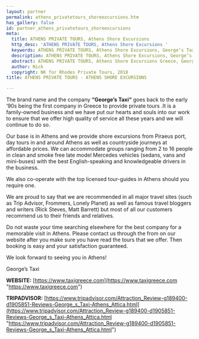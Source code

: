 ```yaml
---
layout: partner
permalink: athens_privatetours_shoreexcursions.htm
has_gallery: false
id: partner_athens_privatetours_shoreexcursions
meta:
  title: ATHENS PRIVATE TOURS, Athens Shore Excursions
  http_desc: 'ATHENS PRIVATE TOURS, Athens Shore Excursions '
  keywords: ATHENS PRIVATE TOURS, Athens Shore Excursions, George’s Taxi
  description: ATHENS PRIVATE TOURS, Athens Shore Excursions, George’s Taxi
  abstract: ATHENS PRIVATE TOURS, Athens Shore Excursions Greece, George’s Taxi
  author: Nick
  copyright: NK for Rhodes Private Tours, 2018
title: ATHENS PRIVATE TOURS - ATHENS SHORE EXCURSIONS

---
```

The brand name and the company **“George’s Taxi“** goes back to the early ‘90s being the first company in Greece to provide private tours .It is a family-owned business and we have put our hearts and souls into our work to ensure that we offer high quality of service all these years and we will continue to do so.

Our base is in Athens and we provide shore excursions from Piraeus port, day tours in and around Athens as well as countryside journeys at affordable prices. We can accommodate groups ranging from 2 to 16 people in clean and smoke free late model Mercedes vehicles (sedans, vans and mini-buses) with the best English-speaking and knowledgeable drivers in the business.

We also co-operate with the top licensed tour-guides in Athens should you require one.

We are proud to say that we are recommended in all major travel sites (such as Trip Advisor, Frommers, Lonely Planet) as well as famous travel bloggers and writers (Rick Steves, Matt Barrett) but most of all our customers recommend us to their friends and relatives.

Do not waste your time searching elsewhere for the best company for a memorable visit in Athens. Please contact us through the from on our website after you make sure you have read the tours that we offer. Then booking is easy and your satisfaction guaranteed.

We look forward to seeing you in Athens!

George’s Taxi

**WEBSITE:** [https://www.taxigreece.com](https://www.taxigreece.com "https://www.taxigreece.com")

**TRIPADVISOR:** [https://www.tripadvisor.com/Attraction_Review-g189400-d1905851-Reviews-George_s_Taxi-Athens_Attica.html](https://www.tripadvisor.com/Attraction_Review-g189400-d1905851-Reviews-George_s_Taxi-Athens_Attica.html "https://www.tripadvisor.com/Attraction_Review-g189400-d1905851-Reviews-George_s_Taxi-Athens_Attica.html")